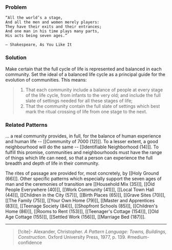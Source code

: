 ### Problem

    “All the world’s a stage,
    And all the men and women merely players:
    They have their exits and their entrances;
    And one man in his time plays many parts,
    His acts being seven ages.”

    — Shakespeare, As You Like It

### Solution

Make certain that the full cycle of life is represented and balanced in each community. Set the ideal of a balanced life cycle as a principal guide for the evolution of communities. This means:

>1. That each community include a balance of people at every stage of the life cycle, from infants to the very old; and include the full slate of settings needed for all these stages of life;
>2. That the community contain the full slate of settings which best mark the ritual crossing of life from one stage to the next.

### Related Patterns
... a real community provides, in full, for the balance of human experience and human life -- [[Community of 7000 (12)]]. To a lesser extent, a good neighbourhood will do the same -- [[Identifiable Neighborhood (14)]]. To fulfill this promise, communities and neighbourhoods must have the range of things which life can need, so that a person can experience the full breadth and depth of life in their community.

The rites of passage are provided for, most concretely, by [[Holy Ground (66)]]. Other specific patterns which especially support the seven ages of man and the ceremonies of transition are [[Household Mix (35)]], [[Old People Everywhere (40)]], [[Work Community (41)]], [[Local Town Hall (44)]], [[Children in the City (57)]], [[Birth Places (65)]], [[Grave Sites (70)]], [[The Family (75)]], [[Your Own Home (79)]], [[Master and Apprentices (83)]], [[Teenage Society (84)]], [[Shopfront Schools (85)]], [[Children's Home (86)]], [[Rooms to Rent (153)]], [[Teenager's Cottage (154)]], [[Old Age Cottage (155)]], [[Settled Work (156)]], [[Marriage Bed (187)]].

---
> [!cite]- Alexander, Christopher. _A Pattern Language: Towns, Buildings, Construction_. Oxford University Press, 1977, p. 139.
> #medium-confidence 